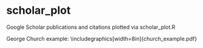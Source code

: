 # scholar_plot

Google Scholar publications and citations plotted via scholar_plot.R

George Church example:
\includegraphics[width=8in]{church_example.pdf}
